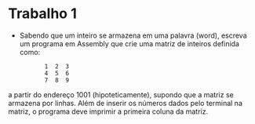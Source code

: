 # Trabalho 1

- Sabendo que um inteiro se armazena em uma palavra (word), escreva
um programa em Assembly que crie uma matriz de inteiros definida
como:

			 1  2  3
			 4  5  6
			 7  8  9 
 
 
a partir do endereço 1001 (hipoteticamente), supondo que a matriz
se armazena por linhas. Além de inserir os números dados pelo
terminal na matriz, o programa deve imprimir a primeira coluna da
matriz.
